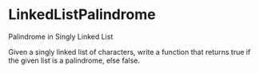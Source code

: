 # LinkedListPalindrome
Palindrome in Singly Linked List 

Given a singly linked list of characters, write a function that returns true if the given list is a palindrome, else false.

